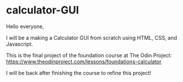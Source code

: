 # calculator-GUI

Hello everyone,

I will be a making a Calculator GUI from scratch using HTML, CSS, and Javascript.

This is the final project of the foundation course at The Odin Project: https://www.theodinproject.com/lessons/foundations-calculator

I will be back after finishing the course to refine this project!